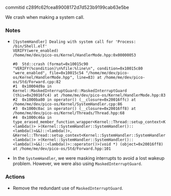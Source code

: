 commitid c289fc62fcea89008172d7d523b9199cab63e5be

We crash when making a system call.

### Notes

-   ```none
    [SystemHandler] Dealing with system call for 'Process: /bin/Shell.elf'
    VERIFY(were_enabled)
    /home/me/dev/pico-os/Kernel/HandlerMode.hpp:0x00000053
    ```

    ```none
    #0  Std::crash (format=0x10015c90 "VERIFY(%condition)\n%file:%line\n", condition=0x10015c80 "were_enabled", file=0x10015c54 "/home/me/dev/pico-os/Kernel/HandlerMode.hpp", line=83) at /home/me/dev/pico-os/Std/Forward.cpp:82
    #1  0x10004d9a in Kernel::MaskedInterruptGuard::MaskedInterruptGuard (this=0x20016fc4) at /home/me/dev/pico-os/Kernel/HandlerMode.hpp:83
    #2  0x1000ba80 in operator() (__closure=0x20016ffc) at /home/me/dev/pico-os/Kernel/SystemHandler.cpp:86
    #3  0x1000c0ac in operator() (__closure=0x20016ff8) at /home/me/dev/pico-os/Kernel/Threads/Thread.hpp:68
    #4  0x1000c46a in type_erased_member_function_wrapper<Kernel::Thread::setup_context<Kernel::SystemHandler::SystemHandler()::<lambda()> >(Kernel::SystemHandler::SystemHandler()::<lambda()>&&)::<lambda()>, &Kernel::Thread::setup_context<Kernel::SystemHandler::SystemHandler()::<lambda()> >(Kernel::SystemHandler::SystemHandler()::<lambda()>&&)::<lambda()>::operator()>(void *) (object=0x20016ff8) at /home/me/dev/pico-os/Std/Forward.hpp:101
    ```

-   In the `SystemHandler`, we were masking interrupts to avoid a lost wakeup problem.
    However, we were also using `MaskedInterruptGuard`.

### Actions

-   Remove the redundant use of `MaskedInterruptGuard`.
